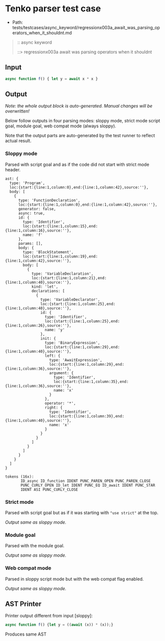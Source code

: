 # Tenko parser test case

- Path: tests/testcases/async_keyword/regressionx003a_await_was_parsing_operators_when_it_shouldnt.md

> :: async keyword
>
> ::> regressionx003a await was parsing operators when it shouldnt

## Input

`````js
async function f() { let y = await x * x }
`````

## Output

_Note: the whole output block is auto-generated. Manual changes will be overwritten!_

Below follow outputs in four parsing modes: sloppy mode, strict mode script goal, module goal, web compat mode (always sloppy).

Note that the output parts are auto-generated by the test runner to reflect actual result.

### Sloppy mode

Parsed with script goal and as if the code did not start with strict mode header.

`````
ast: {
  type: 'Program',
  loc:{start:{line:1,column:0},end:{line:1,column:42},source:''},
  body: [
    {
      type: 'FunctionDeclaration',
      loc:{start:{line:1,column:0},end:{line:1,column:42},source:''},
      generator: false,
      async: true,
      id: {
        type: 'Identifier',
        loc:{start:{line:1,column:15},end:{line:1,column:16},source:''},
        name: 'f'
      },
      params: [],
      body: {
        type: 'BlockStatement',
        loc:{start:{line:1,column:19},end:{line:1,column:42},source:''},
        body: [
          {
            type: 'VariableDeclaration',
            loc:{start:{line:1,column:21},end:{line:1,column:40},source:''},
            kind: 'let',
            declarations: [
              {
                type: 'VariableDeclarator',
                loc:{start:{line:1,column:25},end:{line:1,column:40},source:''},
                id: {
                  type: 'Identifier',
                  loc:{start:{line:1,column:25},end:{line:1,column:26},source:''},
                  name: 'y'
                },
                init: {
                  type: 'BinaryExpression',
                  loc:{start:{line:1,column:29},end:{line:1,column:40},source:''},
                  left: {
                    type: 'AwaitExpression',
                    loc:{start:{line:1,column:29},end:{line:1,column:36},source:''},
                    argument: {
                      type: 'Identifier',
                      loc:{start:{line:1,column:35},end:{line:1,column:36},source:''},
                      name: 'x'
                    }
                  },
                  operator: '*',
                  right: {
                    type: 'Identifier',
                    loc:{start:{line:1,column:39},end:{line:1,column:40},source:''},
                    name: 'x'
                  }
                }
              }
            ]
          }
        ]
      }
    }
  ]
}

tokens (16x):
       ID_async ID_function IDENT PUNC_PAREN_OPEN PUNC_PAREN_CLOSE
       PUNC_CURLY_OPEN ID_let IDENT PUNC_EQ ID_await IDENT PUNC_STAR
       IDENT ASI PUNC_CURLY_CLOSE
`````

### Strict mode

Parsed with script goal but as if it was starting with `"use strict"` at the top.

_Output same as sloppy mode._

### Module goal

Parsed with the module goal.

_Output same as sloppy mode._

### Web compat mode

Parsed in sloppy script mode but with the web compat flag enabled.

_Output same as sloppy mode._

## AST Printer

Printer output different from input [sloppy]:

````js
async function f() {let y = ((await (x)) * (x));}
````

Produces same AST
